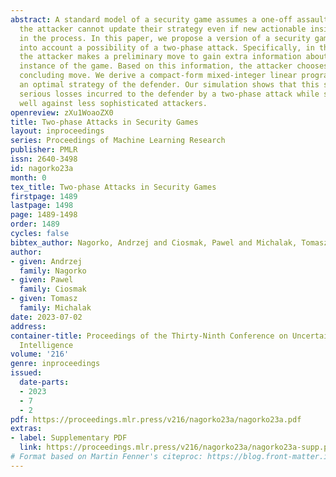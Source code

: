 ```yaml
---
abstract: A standard model of a security game assumes a one-off assault during which
  the attacker cannot update their strategy even if new actionable insights are gained
  in the process. In this paper, we propose a version of a security game that takes
  into account a possibility of a two-phase attack. Specifically, in the first phase,
  the attacker makes a preliminary move to gain extra information about this particular
  instance of the game. Based on this information, the attacker chooses an optimal
  concluding move. We derive a compact-form mixed-integer linear program that computes
  an optimal strategy of the defender. Our simulation shows that this strategy mitigates
  serious losses incurred to the defender by a two-phase attack while still protecting
  well against less sophisticated attackers.
openreview: zXu1WoaoZX0
title: Two-phase Attacks in Security Games
layout: inproceedings
series: Proceedings of Machine Learning Research
publisher: PMLR
issn: 2640-3498
id: nagorko23a
month: 0
tex_title: Two-phase Attacks in Security Games
firstpage: 1489
lastpage: 1498
page: 1489-1498
order: 1489
cycles: false
bibtex_author: Nagorko, Andrzej and Ciosmak, Pawel and Michalak, Tomasz
author:
- given: Andrzej
  family: Nagorko
- given: Pawel
  family: Ciosmak
- given: Tomasz
  family: Michalak
date: 2023-07-02
address:
container-title: Proceedings of the Thirty-Ninth Conference on Uncertainty in Artificial
  Intelligence
volume: '216'
genre: inproceedings
issued:
  date-parts:
  - 2023
  - 7
  - 2
pdf: https://proceedings.mlr.press/v216/nagorko23a/nagorko23a.pdf
extras:
- label: Supplementary PDF
  link: https://proceedings.mlr.press/v216/nagorko23a/nagorko23a-supp.pdf
# Format based on Martin Fenner's citeproc: https://blog.front-matter.io/posts/citeproc-yaml-for-bibliographies/
---
```

